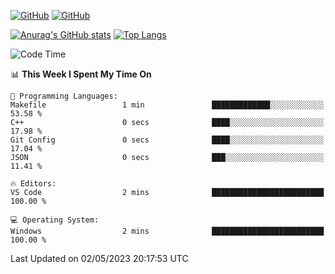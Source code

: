 [![GitHub](https://img.shields.io/github/followers/sharpxk?style=social)](https://github.com/sharpxk) [![GitHub](https://img.shields.io/github/stars/sharpxk?style=social)](https://github.com/sharpxk)

[![Anurag's GitHub stats](https://github-readme-stats-git-masterrstaa-rickstaa.vercel.app/api?username=sharpxk&hide=contribs,prs,issues&show_icons=true&theme=tokyonight)](https://github.com/anuraghazra/github-readme-stats)
[![Top Langs](https://github-readme-stats-git-masterrstaa-rickstaa.vercel.app/api/top-langs/?username=sharpxk&layout=compact&theme=tokyonight)](https://github.com/anuraghazra/github-readme-stats)

<!--START_SECTION:waka-->
![Code Time](http://img.shields.io/badge/Code%20Time-83%20hrs%2028%20mins-blue)

📊 **This Week I Spent My Time On** 

```text
💬 Programming Languages: 
Makefile                 1 min               █████████████░░░░░░░░░░░░   53.58 % 
C++                      0 secs              ████░░░░░░░░░░░░░░░░░░░░░   17.98 % 
Git Config               0 secs              ████░░░░░░░░░░░░░░░░░░░░░   17.04 % 
JSON                     0 secs              ███░░░░░░░░░░░░░░░░░░░░░░   11.41 % 

🔥 Editors: 
VS Code                  2 mins              █████████████████████████   100.00 % 

💻 Operating System: 
Windows                  2 mins              █████████████████████████   100.00 % 
```


 Last Updated on 02/05/2023 20:17:53 UTC
<!--END_SECTION:waka-->
